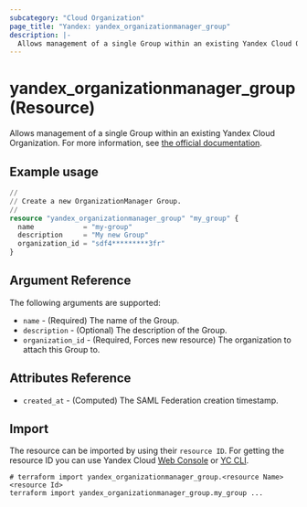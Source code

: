 ```yaml
---
subcategory: "Cloud Organization"
page_title: "Yandex: yandex_organizationmanager_group"
description: |-
  Allows management of a single Group within an existing Yandex Cloud Organization.
---
```


# yandex_organizationmanager_group (Resource)

Allows management of a single Group within an existing Yandex Cloud Organization. For more information, see [the official documentation](https://yandex.cloud/docs/organization/manage-groups).

## Example usage

```terraform
//
// Create a new OrganizationManager Group.
//
resource "yandex_organizationmanager_group" "my_group" {
  name            = "my-group"
  description     = "My new Group"
  organization_id = "sdf4*********3fr"
}
```

## Argument Reference

The following arguments are supported:

* `name` - (Required) The name of the Group.
* `description` - (Optional) The description of the Group.
* `organization_id` - (Required, Forces new resource) The organization to attach this Group to.

## Attributes Reference

* `created_at` - (Computed) The SAML Federation creation timestamp.


## Import

The resource can be imported by using their `resource ID`. For getting the resource ID you can use Yandex Cloud [Web Console](https://console.yandex.cloud) or [YC CLI](https://yandex.cloud/docs/cli/quickstart).

```shell
# terraform import yandex_organizationmanager_group.<resource Name> <resource Id>
terraform import yandex_organizationmanager_group.my_group ...
```
